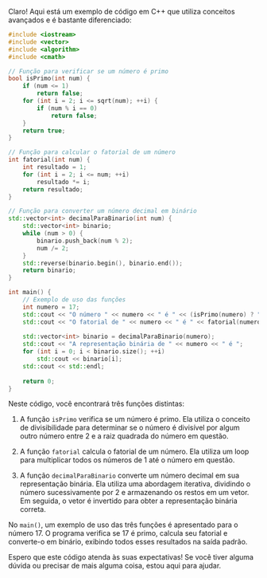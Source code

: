 Claro! Aqui está um exemplo de código em C++ que utiliza conceitos avançados e é bastante diferenciado:

```cpp
#include <iostream>
#include <vector>
#include <algorithm>
#include <cmath>

// Função para verificar se um número é primo
bool isPrimo(int num) {
    if (num <= 1)
        return false;
    for (int i = 2; i <= sqrt(num); ++i) {
        if (num % i == 0)
            return false;
    }
    return true;
}

// Função para calcular o fatorial de um número
int fatorial(int num) {
    int resultado = 1;
    for (int i = 2; i <= num; ++i)
        resultado *= i;
    return resultado;
}

// Função para converter um número decimal em binário
std::vector<int> decimalParaBinario(int num) {
    std::vector<int> binario;
    while (num > 0) {
        binario.push_back(num % 2);
        num /= 2;
    }
    std::reverse(binario.begin(), binario.end());
    return binario;
}

int main() {
    // Exemplo de uso das funções
    int numero = 17;
    std::cout << "O número " << numero << " é " << (isPrimo(numero) ? "primo" : "não primo") << std::endl;
    std::cout << "O fatorial de " << numero << " é " << fatorial(numero) << std::endl;
    
    std::vector<int> binario = decimalParaBinario(numero);
    std::cout << "A representação binária de " << numero << " é ";
    for (int i = 0; i < binario.size(); ++i)
        std::cout << binario[i];
    std::cout << std::endl;
    
    return 0;
}
```

Neste código, você encontrará três funções distintas:

1. A função `isPrimo` verifica se um número é primo. Ela utiliza o conceito de divisibilidade para determinar se o número é divisível por algum outro número entre 2 e a raiz quadrada do número em questão.

2. A função `fatorial` calcula o fatorial de um número. Ela utiliza um loop para multiplicar todos os números de 1 até o número em questão.

3. A função `decimalParaBinario` converte um número decimal em sua representação binária. Ela utiliza uma abordagem iterativa, dividindo o número sucessivamente por 2 e armazenando os restos em um vetor. Em seguida, o vetor é invertido para obter a representação binária correta.

No `main()`, um exemplo de uso das três funções é apresentado para o número 17. O programa verifica se 17 é primo, calcula seu fatorial e converte-o em binário, exibindo todos esses resultados na saída padrão.

Espero que este código atenda às suas expectativas! Se você tiver alguma dúvida ou precisar de mais alguma coisa, estou aqui para ajudar.